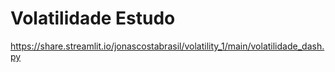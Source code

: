 # Volatilidade Estudo
https://share.streamlit.io/jonascostabrasil/volatility_1/main/volatilidade_dash.py

